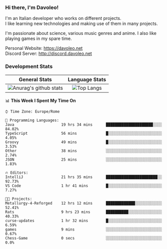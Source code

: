 ### Hi there, I'm Davoleo!

I'm an Italian developer who works on different projects.<br>
I like learning new technologies and making use of them in many projects.

I'm passionate about science, various music genres and anime.
I also like playing games in my spare time.

Personal Website: https://davoleo.net <br>
Discord Server: http://discord.davoleo.net

### Development Stats

General Stats             |  Language Stats
:-------------------------:|:-------------------------:
![Anurag's github stats](https://github-readme-stats.vercel.app/api?username=Davoleo&count_private=true&show_icons=true&theme=tokyonight)  |  ![Top Langs](https://github-readme-stats.vercel.app/api/top-langs/?username=Davoleo&theme=tokyonight&layout=compact)



<!--START_SECTION:waka-->
📊 **This Week I Spent My Time On** 

```text
⌚︎ Time Zone: Europe/Rome

💬 Programming Languages: 
Java                     19 hrs 34 mins      █████████████████████░░░░   84.02% 
TypeScript               56 mins             █░░░░░░░░░░░░░░░░░░░░░░░░   4.05% 
Groovy                   49 mins             █░░░░░░░░░░░░░░░░░░░░░░░░   3.53% 
Other                    38 mins             ░░░░░░░░░░░░░░░░░░░░░░░░░   2.74% 
JSON                     25 mins             ░░░░░░░░░░░░░░░░░░░░░░░░░   1.83%

🔥 Editors: 
IntelliJ                 21 hrs 35 mins      ███████████████████████░░   92.73% 
VS Code                  1 hr 41 mins        █░░░░░░░░░░░░░░░░░░░░░░░░   7.27%

🐱‍💻 Projects: 
Metallurgy-4-Reforged    12 hrs 12 mins      █████████████░░░░░░░░░░░░   52.41% 
Rats                     9 hrs 23 mins       ██████████░░░░░░░░░░░░░░░   40.33% 
curse-updates            1 hr 32 mins        █░░░░░░░░░░░░░░░░░░░░░░░░   6.59% 
games                    9 mins              ░░░░░░░░░░░░░░░░░░░░░░░░░   0.67% 
Chess-Game               0 secs              ░░░░░░░░░░░░░░░░░░░░░░░░░   0.0%

```


<!--END_SECTION:waka-->

<!--
**Davoleo/Davoleo** is a ✨ _special_ ✨ repository because its `README.md` (this file) appears on your GitHub profile.

https://gist.github.com/Davoleo/43516c64c8169e24dc2571c34713863b

Here are some ideas to get you started:

- 🔭 I’m currently working on ...
- 🌱 I’m currently learning ...
- 👯 I’m looking to collaborate on ...
- 🤔 I’m looking for help with ...
- 💬 Ask me about ...
- 📫 How to reach me: ...
- 😄 Pronouns: ...
- ⚡ Fun fact: ...
-->
